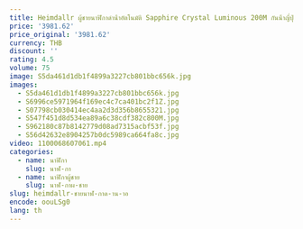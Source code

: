 ```yaml
---
title: Heimdallr ผู้ชายนาฬิกาดําน้ําอัตโนมัติ Sapphire Crystal Luminous 200M กันน้ําญี่ปุ่น NH36A นาฬิกาผู้ชาย
price: '3981.62'
price_original: '3981.62'
currency: THB
discount: ''
rating: 4.5
volume: 75
image: S5da461d1db1f4899a3227cb801bbc656k.jpg
images:
  - S5da461d1db1f4899a3227cb801bbc656k.jpg
  - S6996ce5971964f169ec4c7ca401bc2f1Z.jpg
  - S07798cb030414ec4aa2d3d356b8655321.jpg
  - S547f451d8d534ea89a6c38cdf382c800M.jpg
  - S962180c87b8142779d08ad7315acbf53f.jpg
  - S56d42632e8904257b0dc5989ca664fa8c.jpg
video: 1100068607061.mp4
categories:
  - name: นาฬิกา
    slug: นาฬ-กา
  - name: นาฬิกาผู้ชาย
    slug: นาฬ-กาผ-ชาย
slug: heimdallr-ชายนาฬ-กาด-าน-าอ
encode: oouLSg0
lang: th
---
```

  